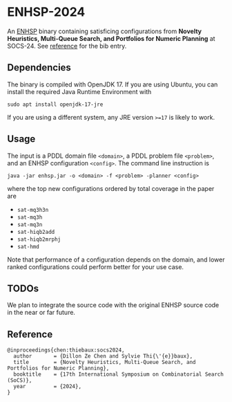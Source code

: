 # ENHSP-2024
An [ENHSP](https://sites.google.com/view/enhsp/) binary containing satisficing configurations from **Novelty Heuristics, Multi-Queue Search, and Portfolios for Numeric Planning** at SOCS-24. See [reference](#reference) for the bib entry.

## Dependencies
The binary is compiled with OpenJDK 17. If you are using Ubuntu, you can install the required Java Runtime Environment with
```
sudo apt install openjdk-17-jre
``` 
If you are using a different system, any JRE version `>=17` is likely to work.

## Usage
The input is a PDDL domain file `<domain>`, a PDDL problem file `<problem>`, and an ENHSP configuration `<config>`. The command line instruction is
```
java -jar enhsp.jar -o <domain> -f <problem> -planner <config>
```
where the top new configurations ordered by total coverage in the paper are
- `sat-mq3h3n`
- `sat-mq3h`
- `sat-mq3n`
- `sat-hiqb2add`
- `sat-hiqb2mrphj`
- `sat-hmd`

Note that performance of a configuration depends on the domain, and lower ranked configurations could perform better for your use case.

## TODOs
We plan to integrate the source code with the original ENHSP source code in the near or far future.

## Reference
```
@inproceedings{chen:thiebaux:socs2024,
  author       = {Dillon Ze Chen and Sylvie Thi{\'{e}}baux},
  title        = {Novelty Heuristics, Multi-Queue Search, and Portfolios for Numeric Planning},
  booktitle    = {17th International Symposium on Combinatorial Search (SoCS)},
  year         = {2024},
}
```

